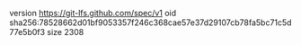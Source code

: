 version https://git-lfs.github.com/spec/v1
oid sha256:78528662d01bf9053357f246c368cae57e37d29107cb78fa5bc71c5d77e5b0f3
size 2308
